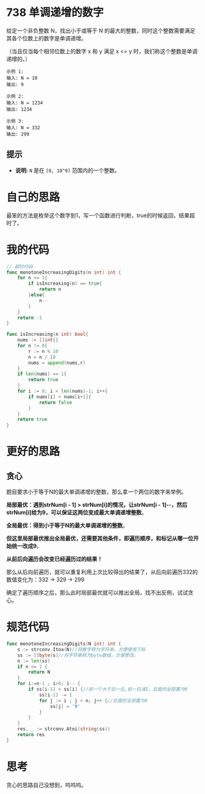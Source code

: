 # 738 单调递增的数字

给定一个非负整数 N，找出小于或等于 N 的最大的整数，同时这个整数需要满足其各个位数上的数字是单调递增。

（当且仅当每个相邻位数上的数字 x 和 y 满足 x <= y 时，我们称这个整数是单调递增的。）

```
示例 1:
输入: N = 10
输出: 9

示例 2:
输入: N = 1234
输出: 1234

示例 3:
输入: N = 332
输出: 299
```

## 提示

- **说明:** `N` 是在 `[0, 10^9]` 范围内的一个整数。

# 自己的思路

最笨的方法是枚举这个数字到1，写一个函数进行判断，true的时候返回，结果超时了。

# 我的代码

```go
// 超时代码
func monotoneIncreasingDigits(n int) int {
    for n >= 1{
        if isIncreasing(n) == true{
            return n  
        }else{
            n--
        }
    }
    return -1
}

func isIncreasing(n int) bool{
    nums := []int{}
    for n != 0{
        r := n % 10
        n = n / 10
        nums = append(nums,r)
    }
    if len(nums) == 1{
        return true
    }
    for i := 0; i < len(nums)-1; i++{
        if nums[i] < nums[i+1]{
            return false
        }
    }
    return true
}
```

# 更好的思路

## 贪心

题目要求小于等于N的最大单调递增的整数，那么拿一个两位的数字来举例。

**局部最优：遇到strNum[i - 1] > strNum[i]的情况，让strNum[i - 1]--，然后strNum[i]给为9，可以保证这两位变成最大单调递增整数**。

**全局最优：得到小于等于N的最大单调递增的整数**。

**但这里局部最优推出全局最优，还需要其他条件，即遍历顺序，和标记从哪一位开始统一改成9**。

**从前后向遍历会改变已经遍历过的结果！**

那么从后向前遍历，就可以重复利用上次比较得出的结果了，从后向前遍历332的数值变化为：332 -> 329 -> 299

确定了遍历顺序之后，那么此时局部最优就可以推出全局，找不出反例，试试贪心。

# 规范代码

```go
func monotoneIncreasingDigits(N int) int {
    s := strconv.Itoa(N)//将数字转为字符串，方便使用下标
    ss := []byte(s)//将字符串转为byte数组，方便更改。
    n := len(ss)
    if n <= 1 {
        return N
    }
    for i:=n-1 ; i>0; i-- {
        if ss[i-1] > ss[i] {//前一个大于后一位,前一位减1，后面的全部置为9
            ss[i-1] -= 1
            for j := i ; j < n; j++ {//后面的全部置为9
                ss[j] = '9'
            }
        } 
    }
    res, _ := strconv.Atoi(string(ss))
    return res 
}
```

# 思考

贪心的思路自己没想到，呜呜呜。

